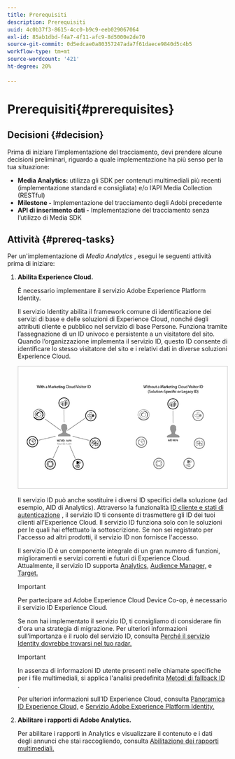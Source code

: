 ```yaml
---
title: Prerequisiti
description: Prerequisiti
uuid: 4c0b37f3-8615-4cc0-b9c9-eeb029067064
exl-id: 85ab1dbd-f4a7-4f11-afc9-8d5000e2de70
source-git-commit: 0d5edcae0a80357247ada7f61daece9840d5c4b5
workflow-type: tm+mt
source-wordcount: '421'
ht-degree: 20%

---
```


# Prerequisiti{#prerequisites}

## Decisioni {#decision}

Prima di iniziare l’implementazione del tracciamento, devi prendere alcune decisioni preliminari, riguardo a quale implementazione ha più senso per la tua situazione:

* **Media Analytics:** utilizza gli SDK per contenuti multimediali più recenti (implementazione standard e consigliata) e/o l’API Media Collection (RESTful)
* **Milestone -** Implementazione del tracciamento degli Adobi precedente
* **API di inserimento dati -** Implementazione del tracciamento senza l’utilizzo di Media SDK

## Attività {#prereq-tasks}

Per un&#39;implementazione di *Media Analytics* , esegui le seguenti attività prima di iniziare:

1. **Abilita Experience Cloud.**

   È necessario implementare il servizio Adobe Experience Platform Identity.

   Il servizio Identity abilita il framework comune di identificazione dei servizi di base e delle soluzioni di Experience Cloud, nonché degli attributi cliente e pubblico nel servizio di base Persone. Funziona tramite l’assegnazione di un ID univoco e persistente a un visitatore del sito. Quando l’organizzazione implementa il servizio ID, questo ID consente di identificare lo stesso visitatore del sito e i relativi dati in diverse soluzioni Experience Cloud.

   ![](assets/mc_id_service_graphic.png)

   Il servizio ID può anche sostituire i diversi ID specifici della soluzione (ad esempio, AID di Analytics). Attraverso la funzionalità [ID cliente e stati di autenticazione](https://experienceleague.adobe.com/docs/id-service/using/reference/authenticated-state.html) , il servizio ID ti consente di trasmettere gli ID dei tuoi clienti all&#39;Experience Cloud. Il servizio ID funziona solo con le soluzioni per le quali hai effettuato la sottoscrizione. Se non sei registrato per l&#39;accesso ad altri prodotti, il servizio ID non fornisce l&#39;accesso.

   Il servizio ID è un componente integrale di un gran numero di funzioni, miglioramenti e servizi correnti e futuri di Experience Cloud. Attualmente, il servizio ID supporta [Analytics,](https://www.adobe.com/marketing-cloud/web-analytics.html) [Audience Manager,](https://www.adobe.com/marketing-cloud/data-management-platform.html) e [Target.](https://www.adobe.com/marketing-cloud/testing-targeting.html)

   >[!IMPORTANT]
   >
   >Per partecipare ad Adobe Experience Cloud Device Co-op, è necessario il servizio ID Experience Cloud.

   Se non hai implementato il servizio ID, ti consigliamo di considerare fin d&#39;ora una strategia di migrazione. Per ulteriori informazioni sull’importanza e il ruolo del servizio ID, consulta [Perché il servizio Identity dovrebbe trovarsi nel tuo radar.](https://theblog.adobe.com/why-new-adobe-marketing-cloud-id-service-should-be-on-your-radar/)

   >[!IMPORTANT]
   >
   >In assenza di informazioni ID utente presenti nelle chiamate specifiche per i file multimediali, si applica l&#39;analisi predefinita [Metodi di fallback ID](https://docs-author.corp.adobe.com/content/help/en/analytics/implementation/javascript-implementation/unique-visitors/visid-fallback.html) .

   Per ulteriori informazioni sull’ID Experience Cloud, consulta [Panoramica ID Experience Cloud,](https://experienceleague.adobe.com/docs/id-service/using/intro/overview.html) e [Servizio Adobe Experience Platform Identity.](https://docs.adobe.com/content/help/it-IT/id-service/using/home.html)

1. **Abilitare i rapporti di Adobe Analytics.**

   Per abilitare i rapporti in Analytics e visualizzare il contenuto e i dati degli annunci che stai raccogliendo, consulta [Abilitazione dei rapporti multimediali.](/help/media-reports/media-reports-enable.md)
